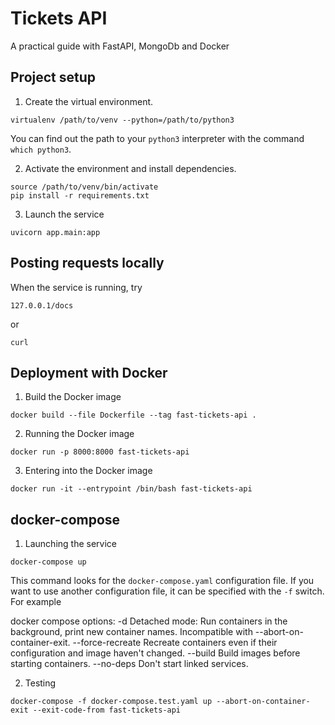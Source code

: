 # Tickets API

A practical guide with FastAPI, MongoDb and Docker 


## Project setup
1. Create the virtual environment.
```
virtualenv /path/to/venv --python=/path/to/python3
```
You can find out the path to your `python3` interpreter with the command `which python3`.

2. Activate the environment and install dependencies.
```
source /path/to/venv/bin/activate
pip install -r requirements.txt
```

3. Launch the service
```
uvicorn app.main:app
```

## Posting requests locally
When the service is running, try
```
127.0.0.1/docs
```
or 
```
curl
```

## Deployment with Docker
1. Build the Docker image
```
docker build --file Dockerfile --tag fast-tickets-api .
```

2. Running the Docker image
```
docker run -p 8000:8000 fast-tickets-api
```

3. Entering into the Docker image
```
docker run -it --entrypoint /bin/bash fast-tickets-api
```

## docker-compose
1. Launching the service
```
docker-compose up
```
This command looks for the `docker-compose.yaml` configuration file. If you want to use another configuration file,
it can be specified with the `-f` switch. For example  

docker compose options:
    -d                  Detached mode: Run containers in the background,
                        print new container names. Incompatible with
                        --abort-on-container-exit.
    --force-recreate    Recreate containers even if their configuration
                        and image haven't changed.
    --build             Build images before starting containers.
    --no-deps           Don't start linked services.



2. Testing
```
docker-compose -f docker-compose.test.yaml up --abort-on-container-exit --exit-code-from fast-tickets-api
```

